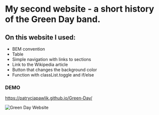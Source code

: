 # My second website - a short history of the Green Day band.
## On this website I used:
- BEM convention
- Table
- Simple navigation with links to sections
- Link to the Wikipedia article
- Button that changes the background color
- Function with classList.toggle and if/else
### DEMO
https://patrycjapawlik.github.io/Green-Day/

![Green Day Website](https://i.postimg.cc/vBwjWK9d/Green-Day.png)
